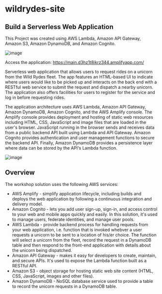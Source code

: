 # wildrydes-site

## Build a Serverless Web Application ##

This Project was created using AWS Lambda, Amazon API Gateway, Amazon S3, Amazon DynamoDB, and Amazon Cognito.

![image](https://user-images.githubusercontent.com/68623425/222940777-7545cc3d-b48d-4e70-acbe-03862b0407c1.png)

Access the application: https://main.d3hz1t8ikrz344.amplifyapp.com/

Serverless web application that allows users to request rides on a unicorn from the Wild Rydes fleet. The app features an HTML-based UI to indicate where users would like to be picked up and interacts on the back end with a RESTful web service to submit the request and dispatch a nearby unicorn. The application also offers facilities for users to register for the service and log in before requesting rides.

The application architecture uses AWS Lambda, Amazon API Gateway, Amazon DynamoDB, Amazon Cognito, and the AWS Amplify console. The Amplify console provides deployment and hosting of static web resources including HTML, CSS, JavaScript and image files that are loaded in the user's browser. JavaScript running in the browser sends and receives data from a public backend API built using Lambda and API Gateway. Amazon Cognito provides authentication and user management functions to secure the backend API. Finally, Amazon DynamoDB provides a persistence layer where data can be stored by the API's Lambda function.

![image](https://user-images.githubusercontent.com/68623425/221295676-054ada90-a105-4a6b-b722-524ad90c0c0d.png)

## Overview ##
The workshop solution uses the following AWS services:
* AWS Amplify - simplify application lifecycle, including builds and deploys the web application by following a continuous integration and delivery model.
* Amazon Cognito - lets you add user sign-up, sign-in, and access control to your web and mobile apps quickly and easily.  In this solution, it's used to manage users, federate identities, and manage user pools.
* AWS Lambda - provide backend process for handling requests from your web application, i.e. function that is invoked whebver a user requests a unicorn to be sent to a location of his/er choice.  The function will select a unicorn from the fleet, record the request in a DynamoDB table and then respond to the front-end application with details about the unicorn being dispatched.
* Amazon API Gateway - makes it easy for developers to create, maintain, and secure APIs.  It's used to expose the Lambda function built as a RESTful API.
* Amazon S3 - object storage for hosting static web site content (HTML, CSS, JavaScript, images and other files).
* Amazon DynamoDB - NoSQL database service used to provide a table to record the unicorn requests in a DynamoDB table.

  
